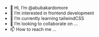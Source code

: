 - 👋 Hi, I’m @abubakardomore
- 👀 I’m interested in frontend development
- 🌱 I’m currently learning tailwindCSS
- 💞️ I’m looking to collaborate on ...
- 📫 How to reach me ...

<!---
abubakardomore/abubakardomore is a ✨ special ✨ repository because its `README.md` (this file) appears on your GitHub profile.
You can click the Preview link to take a look at your changes.
--->
